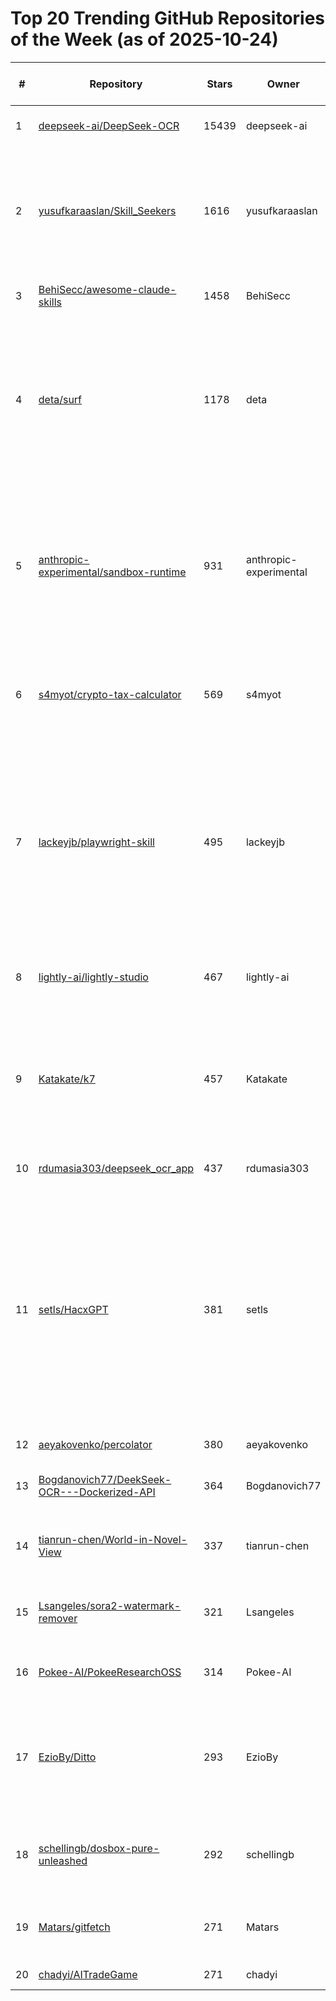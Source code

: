 # Top 20 Trending GitHub Repositories of the Week (as of 2025-10-24)

| # | Repository | Stars | Owner | Avatar | Description | Topics | URL | Created At | Updated At | Pushed At | Git URL | SSH URL | Clone URL | SVN URL | Homepage | Size | Language | Forks Count | Open Issues Count | Default Branch | License |
|---|------------|-------|-------|--------|-------------|--------|-----|------------|------------|-----------|---------|---------|-----------|---------|----------|------|----------|--------------|-------------------|----------------|---------|
| 1 | [deepseek-ai/DeepSeek-OCR](https://github.com/deepseek-ai/DeepSeek-OCR) | 15439 | deepseek-ai | ![deepseek-ai's avatar](https://avatars.githubusercontent.com/u/148330874?v=4) | Contexts Optical Compression | No topics | [https://github.com/deepseek-ai/DeepSeek-OCR](https://github.com/deepseek-ai/DeepSeek-OCR) | 2025-10-17T06:14:27Z | 2025-10-24T02:29:34Z | 2025-10-23T04:54:11Z | git://github.com/deepseek-ai/DeepSeek-OCR.git | git@github.com:deepseek-ai/DeepSeek-OCR.git | https://github.com/deepseek-ai/DeepSeek-OCR.git | https://github.com/deepseek-ai/DeepSeek-OCR | No homepage | 7954 | Python | 922 | 112 | main | MIT License |
| 2 | [yusufkaraaslan/Skill_Seekers](https://github.com/yusufkaraaslan/Skill_Seekers) | 1616 | yusufkaraaslan | ![yusufkaraaslan's avatar](https://avatars.githubusercontent.com/u/11597362?v=4) | Single powerful tool to convert ANY documentation website into a Claude skill | ai-tools, automation, claude-ai, claude-skills, documentation, documentation-generator, mcp, mcp-server, python, web-scraping | [https://github.com/yusufkaraaslan/Skill_Seekers](https://github.com/yusufkaraaslan/Skill_Seekers) | 2025-10-17T14:43:48Z | 2025-10-24T02:17:46Z | 2025-10-23T19:02:43Z | git://github.com/yusufkaraaslan/Skill_Seekers.git | git@github.com:yusufkaraaslan/Skill_Seekers.git | https://github.com/yusufkaraaslan/Skill_Seekers.git | https://github.com/yusufkaraaslan/Skill_Seekers | No homepage | 524 | Python | 147 | 131 | development | MIT License |
| 3 | [BehiSecc/awesome-claude-skills](https://github.com/BehiSecc/awesome-claude-skills) | 1458 | BehiSecc | ![BehiSecc's avatar](https://avatars.githubusercontent.com/u/226653201?v=4) | A curated list of Claude Skills. | No topics | [https://github.com/BehiSecc/awesome-claude-skills](https://github.com/BehiSecc/awesome-claude-skills) | 2025-10-17T15:05:35Z | 2025-10-24T02:18:36Z | 2025-10-22T08:31:06Z | git://github.com/BehiSecc/awesome-claude-skills.git | git@github.com:BehiSecc/awesome-claude-skills.git | https://github.com/BehiSecc/awesome-claude-skills.git | https://github.com/BehiSecc/awesome-claude-skills | No homepage | 17 | No language specified | 99 | 3 | main | No license |
| 4 | [deta/surf](https://github.com/deta/surf) | 1178 | deta | ![deta's avatar](https://avatars.githubusercontent.com/u/47275976?v=4) | Personal AI Notebooks. Organize files & webpages and generate notes from them. Open source, local & open data, open model choice (incl. local). | claude, deepseek, gemma, knowledge-base, knowledge-management, llm, local, local-llm, ollama, openai, productivity, rust, svelte, typescript | [https://github.com/deta/surf](https://github.com/deta/surf) | 2025-10-20T15:09:57Z | 2025-10-24T02:27:25Z | 2025-10-23T18:24:00Z | git://github.com/deta/surf.git | git@github.com:deta/surf.git | https://github.com/deta/surf.git | https://github.com/deta/surf | https://deta.surf | 274839 | TypeScript | 64 | 9 | main | Apache License 2.0 |
| 5 | [anthropic-experimental/sandbox-runtime](https://github.com/anthropic-experimental/sandbox-runtime) | 931 | anthropic-experimental | ![anthropic-experimental's avatar](https://avatars.githubusercontent.com/u/167155430?v=4) | A lightweight sandboxing tool for enforcing filesystem and network restrictions on arbitrary processes at the OS level, without requiring a container. | No topics | [https://github.com/anthropic-experimental/sandbox-runtime](https://github.com/anthropic-experimental/sandbox-runtime) | 2025-10-20T02:52:10Z | 2025-10-24T02:27:50Z | 2025-10-23T21:31:38Z | git://github.com/anthropic-experimental/sandbox-runtime.git | git@github.com:anthropic-experimental/sandbox-runtime.git | https://github.com/anthropic-experimental/sandbox-runtime.git | https://github.com/anthropic-experimental/sandbox-runtime | No homepage | 109 | TypeScript | 44 | 6 | main | Apache License 2.0 |
| 6 | [s4myot/crypto-tax-calculator](https://github.com/s4myot/crypto-tax-calculator) | 569 | s4myot | ![s4myot's avatar](https://avatars.githubusercontent.com/u/102112105?v=4) | An advanced cryptocurrency & personal income tax calculator. | bitcoin, crypto, crypto-tax-reports, cryptocurrency, cryptotax, tax-calculation, us-tax | [https://github.com/s4myot/crypto-tax-calculator](https://github.com/s4myot/crypto-tax-calculator) | 2025-10-21T17:24:55Z | 2025-10-23T01:39:32Z | 2025-10-21T18:50:34Z | git://github.com/s4myot/crypto-tax-calculator.git | git@github.com:s4myot/crypto-tax-calculator.git | https://github.com/s4myot/crypto-tax-calculator.git | https://github.com/s4myot/crypto-tax-calculator | No homepage | 1646 | Python | 136 | 0 | main | GNU Affero General Public License v3.0 |
| 7 | [lackeyjb/playwright-skill](https://github.com/lackeyjb/playwright-skill) | 495 | lackeyjb | ![lackeyjb's avatar](https://avatars.githubusercontent.com/u/9823496?v=4) | Claude Code Skill for browser automation with Playwright. Model-invoked - Claude autonomously writes and executes custom automation for testing and validation. | ai-tools, automation, browser-automation, claude, claude-code, claude-plugin, claude-skills, developer-tools, e2e-testing, model-invoked, nodejs, playwright, web-testing | [https://github.com/lackeyjb/playwright-skill](https://github.com/lackeyjb/playwright-skill) | 2025-10-19T21:33:51Z | 2025-10-24T01:59:08Z | 2025-10-21T23:52:39Z | git://github.com/lackeyjb/playwright-skill.git | git@github.com:lackeyjb/playwright-skill.git | https://github.com/lackeyjb/playwright-skill.git | https://github.com/lackeyjb/playwright-skill | No homepage | 59 | JavaScript | 15 | 0 | main | MIT License |
| 8 | [lightly-ai/lightly-studio](https://github.com/lightly-ai/lightly-studio) | 467 | lightly-ai | ![lightly-ai's avatar](https://avatars.githubusercontent.com/u/50146475?v=4) | Curate, Annotate, and Manage Your Data in LightlyStudio. | computer-vision, image-labeling, mlops | [https://github.com/lightly-ai/lightly-studio](https://github.com/lightly-ai/lightly-studio) | 2025-10-21T07:12:36Z | 2025-10-24T02:11:56Z | 2025-10-23T15:21:50Z | git://github.com/lightly-ai/lightly-studio.git | git@github.com:lightly-ai/lightly-studio.git | https://github.com/lightly-ai/lightly-studio.git | https://github.com/lightly-ai/lightly-studio | https://docs.lightly.ai/studio/ | 2871 | Python | 7 | 6 | main | Apache License 2.0 |
| 9 | [Katakate/k7](https://github.com/Katakate/k7) | 457 | Katakate | ![Katakate's avatar](https://avatars.githubusercontent.com/u/231723801?v=4) | Your own self-hosted infra for lightweight VM sandboxes to safely execute untrusted code. CLI, API, Python SDK. ⭐ Star it if you like it! ⭐ | agents, code, firecracker, kata, kubernetes, sandbox, security, self-hosted, virtual-machine, virtualization | [https://github.com/Katakate/k7](https://github.com/Katakate/k7) | 2025-10-19T10:14:36Z | 2025-10-24T02:10:49Z | 2025-10-23T19:47:26Z | git://github.com/Katakate/k7.git | git@github.com:Katakate/k7.git | https://github.com/Katakate/k7.git | https://github.com/Katakate/k7 | https://docs.katakate.org | 24585 | Python | 10 | 2 | main | Apache License 2.0 |
| 10 | [rdumasia303/deepseek_ocr_app](https://github.com/rdumasia303/deepseek_ocr_app) | 437 | rdumasia303 | ![rdumasia303's avatar](https://avatars.githubusercontent.com/u/120988431?v=4) | A quick vibe coded app for deepseek OCR | No topics | [https://github.com/rdumasia303/deepseek_ocr_app](https://github.com/rdumasia303/deepseek_ocr_app) | 2025-10-21T00:26:39Z | 2025-10-24T02:23:55Z | 2025-10-23T00:14:25Z | git://github.com/rdumasia303/deepseek_ocr_app.git | git@github.com:rdumasia303/deepseek_ocr_app.git | https://github.com/rdumasia303/deepseek_ocr_app.git | https://github.com/rdumasia303/deepseek_ocr_app | No homepage | 3517 | JavaScript | 50 | 9 | main | MIT License |
| 11 | [setls/HacxGPT](https://github.com/setls/HacxGPT) | 381 | setls | ![setls's avatar](https://avatars.githubusercontent.com/u/28115076?v=4) | HacxGPT — a highly experimental language model derived from WormGPT’s core architecture. Created to investigate the nature of unrestricted reasoning, synthetic cognition, and the ethics of machine autonomy. | ai, chatbot, gpt, hackerai, hacking, hacx-gpt, hacxgpt, wormgpt | [https://github.com/setls/HacxGPT](https://github.com/setls/HacxGPT) | 2025-10-21T20:25:03Z | 2025-10-24T02:28:32Z | 2025-10-22T18:11:19Z | git://github.com/setls/HacxGPT.git | git@github.com:setls/HacxGPT.git | https://github.com/setls/HacxGPT.git | https://github.com/setls/HacxGPT | No homepage | 264 | Python | 87 | 0 | main | MIT License |
| 12 | [aeyakovenko/percolator](https://github.com/aeyakovenko/percolator) | 380 | aeyakovenko | ![aeyakovenko's avatar](https://avatars.githubusercontent.com/u/1029046?v=4) | No description | No topics | [https://github.com/aeyakovenko/percolator](https://github.com/aeyakovenko/percolator) | 2025-10-19T18:16:33Z | 2025-10-24T00:48:18Z | 2025-10-23T16:54:48Z | git://github.com/aeyakovenko/percolator.git | git@github.com:aeyakovenko/percolator.git | https://github.com/aeyakovenko/percolator.git | https://github.com/aeyakovenko/percolator | No homepage | 109961 | Makefile | 81 | 4 | master | No license |
| 13 | [Bogdanovich77/DeekSeek-OCR---Dockerized-API](https://github.com/Bogdanovich77/DeekSeek-OCR---Dockerized-API) | 364 | Bogdanovich77 | ![Bogdanovich77's avatar](https://avatars.githubusercontent.com/u/20773790?v=4) | No description | No topics | [https://github.com/Bogdanovich77/DeekSeek-OCR---Dockerized-API](https://github.com/Bogdanovich77/DeekSeek-OCR---Dockerized-API) | 2025-10-21T23:30:09Z | 2025-10-24T02:10:32Z | 2025-10-22T19:32:31Z | git://github.com/Bogdanovich77/DeekSeek-OCR---Dockerized-API.git | git@github.com:Bogdanovich77/DeekSeek-OCR---Dockerized-API.git | https://github.com/Bogdanovich77/DeekSeek-OCR---Dockerized-API.git | https://github.com/Bogdanovich77/DeekSeek-OCR---Dockerized-API | No homepage | 117 | Python | 39 | 7 | main | No license |
| 14 | [tianrun-chen/World-in-Novel-View](https://github.com/tianrun-chen/World-in-Novel-View) | 337 | tianrun-chen | ![tianrun-chen's avatar](https://avatars.githubusercontent.com/u/126600557?v=4) | Scaling Novel View Synthesis for Static and Dynamic Scenes | No topics | [https://github.com/tianrun-chen/World-in-Novel-View](https://github.com/tianrun-chen/World-in-Novel-View) | 2025-10-17T14:43:19Z | 2025-10-24T02:28:48Z | 2025-10-22T15:40:50Z | git://github.com/tianrun-chen/World-in-Novel-View.git | git@github.com:tianrun-chen/World-in-Novel-View.git | https://github.com/tianrun-chen/World-in-Novel-View.git | https://github.com/tianrun-chen/World-in-Novel-View | No homepage | 11 | Python | 0 | 0 | main | No license |
| 15 | [Lsangeles/sora2-watermark-remover](https://github.com/Lsangeles/sora2-watermark-remover) | 321 | Lsangeles | ![Lsangeles's avatar](https://avatars.githubusercontent.com/u/132306433?v=4) | Watermark remover for Sora 2 generated videos | sora-ai, sora2, sora2-watermark-remover | [https://github.com/Lsangeles/sora2-watermark-remover](https://github.com/Lsangeles/sora2-watermark-remover) | 2025-10-20T12:00:28Z | 2025-10-23T21:46:36Z | 2025-10-21T18:58:51Z | git://github.com/Lsangeles/sora2-watermark-remover.git | git@github.com:Lsangeles/sora2-watermark-remover.git | https://github.com/Lsangeles/sora2-watermark-remover.git | https://github.com/Lsangeles/sora2-watermark-remover | No homepage | 80 | Python | 84 | 1 | main | GNU General Public License v3.0 |
| 16 | [Pokee-AI/PokeeResearchOSS](https://github.com/Pokee-AI/PokeeResearchOSS) | 314 | Pokee-AI | ![Pokee-AI's avatar](https://avatars.githubusercontent.com/u/185953825?v=4) | Pokee Deep Research Model Open Source Repo | No topics | [https://github.com/Pokee-AI/PokeeResearchOSS](https://github.com/Pokee-AI/PokeeResearchOSS) | 2025-10-17T07:15:18Z | 2025-10-24T02:20:14Z | 2025-10-22T06:57:29Z | git://github.com/Pokee-AI/PokeeResearchOSS.git | git@github.com:Pokee-AI/PokeeResearchOSS.git | https://github.com/Pokee-AI/PokeeResearchOSS.git | https://github.com/Pokee-AI/PokeeResearchOSS | No homepage | 1835 | Python | 196 | 1 | main | Apache License 2.0 |
| 17 | [EzioBy/Ditto](https://github.com/EzioBy/Ditto) | 293 | EzioBy | ![EzioBy's avatar](https://avatars.githubusercontent.com/u/29008595?v=4) | [Preprint 2025] Ditto: Scaling Instruction-Based Video Editing with a High-Quality Synthetic Dataset | diffusion-models, synthetic-data, video-editing | [https://github.com/EzioBy/Ditto](https://github.com/EzioBy/Ditto) | 2025-10-19T14:36:40Z | 2025-10-24T02:26:32Z | 2025-10-22T07:41:15Z | git://github.com/EzioBy/Ditto.git | git@github.com:EzioBy/Ditto.git | https://github.com/EzioBy/Ditto.git | https://github.com/EzioBy/Ditto | https://editto.net | 27803 | Python | 26 | 6 | main | Other |
| 18 | [schellingb/dosbox-pure-unleashed](https://github.com/schellingb/dosbox-pure-unleashed) | 292 | schellingb | ![schellingb's avatar](https://avatars.githubusercontent.com/u/14200249?v=4) | DOSBox reimagined, with a friendly interface, ZIP loading and save states | No topics | [https://github.com/schellingb/dosbox-pure-unleashed](https://github.com/schellingb/dosbox-pure-unleashed) | 2025-10-18T16:33:32Z | 2025-10-24T02:28:48Z | 2025-10-22T18:38:01Z | git://github.com/schellingb/dosbox-pure-unleashed.git | git@github.com:schellingb/dosbox-pure-unleashed.git | https://github.com/schellingb/dosbox-pure-unleashed.git | https://github.com/schellingb/dosbox-pure-unleashed | No homepage | 294 | C++ | 10 | 19 | main | GNU General Public License v2.0 |
| 19 | [Matars/gitfetch](https://github.com/Matars/gitfetch) | 271 | Matars | ![Matars's avatar](https://avatars.githubusercontent.com/u/47718015?v=4) | A neofetch alternative for GitHub quick view | No topics | [https://github.com/Matars/gitfetch](https://github.com/Matars/gitfetch) | 2025-10-19T22:13:38Z | 2025-10-24T02:23:21Z | 2025-10-24T01:45:05Z | git://github.com/Matars/gitfetch.git | git@github.com:Matars/gitfetch.git | https://github.com/Matars/gitfetch.git | https://github.com/Matars/gitfetch | No homepage | 201 | Python | 13 | 5 | main | GNU General Public License v2.0 |
| 20 | [chadyi/AITradeGame](https://github.com/chadyi/AITradeGame) | 271 | chadyi | ![chadyi's avatar](https://avatars.githubusercontent.com/u/87369532?v=4) | No description | No topics | [https://github.com/chadyi/AITradeGame](https://github.com/chadyi/AITradeGame) | 2025-10-20T07:23:51Z | 2025-10-24T02:26:14Z | 2025-10-21T04:14:55Z | git://github.com/chadyi/AITradeGame.git | git@github.com:chadyi/AITradeGame.git | https://github.com/chadyi/AITradeGame.git | https://github.com/chadyi/AITradeGame | No homepage | 19 | Python | 91 | 0 | main | MIT License |